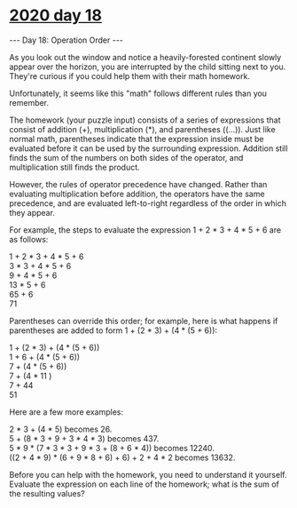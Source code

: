 # [2020 day 18](https://adventofcode.com/2020/day/18)

--- Day 18: Operation Order ---

As you look out the window and notice a heavily-forested continent slowly appear over the horizon, you are interrupted by the child sitting next to you. They're curious if you could help them with their math homework.

Unfortunately, it seems like this "math" follows different rules than you remember.

The homework (your puzzle input) consists of a series of expressions that consist of addition (+), multiplication (*), and parentheses ((...)). Just like normal math, parentheses indicate that the expression inside must be evaluated before it can be used by the surrounding expression. Addition still finds the sum of the numbers on both sides of the operator, and multiplication still finds the product.

However, the rules of operator precedence have changed. Rather than evaluating multiplication before addition, the operators have the same precedence, and are evaluated left-to-right regardless of the order in which they appear.

For example, the steps to evaluate the expression 1 + 2 * 3 + 4 * 5 + 6 are as follows:

1 + 2 * 3 + 4 * 5 + 6\
  3   * 3 + 4 * 5 + 6\
      9   + 4 * 5 + 6\
         13   * 5 + 6\
             65   + 6\
                 71

Parentheses can override this order; for example, here is what happens if parentheses are added to form 1 + (2 * 3) + (4 * (5 + 6)):

1 + (2 * 3) + (4 * (5 + 6))\
1 +    6    + (4 * (5 + 6))\
     7      + (4 * (5 + 6))\
     7      + (4 *   11   )\
     7      +     44\
            51

Here are a few more examples:

2 * 3 + (4 * 5) becomes 26.\
5 + (8 * 3 + 9 + 3 * 4 * 3) becomes 437.\
5 * 9 * (7 * 3 * 3 + 9 * 3 + (8 + 6 * 4)) becomes 12240.\
((2 + 4 * 9) * (6 + 9 * 8 + 6) + 6) + 2 + 4 * 2 becomes 13632.

Before you can help with the homework, you need to understand it yourself. Evaluate the expression on each line of the homework; what is the sum of the resulting values?